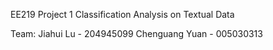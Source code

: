EE219 Project 1 Classification Analysis on Textual Data
  
  Team: 
    Jiahui Lu - 204945099
    Chenguang Yuan - 005030313
